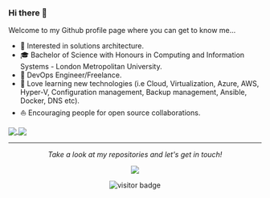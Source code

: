 ### Hi there 👋

<!--- ![](https://github.com/hybridadmin/hybridadmin/blob/main/banner.png) --->

Welcome to my Github profile page where you can get to know me...

* 🧐   Interested in solutions architecture.
* 🎓   Bachelor of Science with Honours in Computing and Information Systems - London Metropolitan University.
* 💼   DevOps Engineer/Freelance.
* 🌱   Love learning new technologies (i.e Cloud, Virtualization, Azure, AWS, Hyper-V, Configuration management, Backup management, Ansible, Docker, DNS etc).
* ⛵   Encouraging people for open source collaborations.


<a href="https://github.com/hybridadmin">
  <img align="center" src="https://github-readme-stats.vercel.app/api/top-langs/?username=hybridadmin&hide=html,css&theme=radical&layout=compact" />
</a>
<a href="https://github.com/hybridadmin">
  <img align="center" src="https://github-readme-stats.vercel.app/api?username=hybridadmin&count_private=true&theme=radical&hide=contribs&show_icons=true&hide_title=true" />
</a>

<hr>
<p align="center">
  <i>Take a look at my repositories and let's get in touch!</i>

<p align="center">
<a href= "https://www.linkedin.com/in/tinashe-chikomo/"><img src="https://image.flaticon.com/icons/png/32/174/174857.png"/></a>
</p>

<p  align="center">
<img src="https://visitor-badge.laobi.icu/badge?page_id=hybridadmin" alt="visitor badge"/>
</p>

</p>
